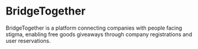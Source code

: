 # BridgeTogether
BridgeTogether is a platform connecting companies with people facing stigma, enabling free goods giveaways through company registrations and user reservations.
